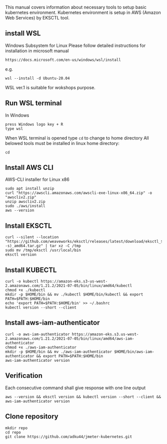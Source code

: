 
This manual covers information about necessary tools to setup basic kubernetes environment.
Kubernetes environment is setup in AWS (Amazon Web Services) by EKSCTL tool.

## install WSL
Windows Subsystem for Linux
Please follow detailed instructions for installation in microsoft manual
```
https://docs.microsoft.com/en-us/windows/wsl/install
```
e.g.
```
wsl --install -d Ubuntu-20.04
```
WSL ver.1 is suitable for wokshops purpose.

## Run WSL terminal
In Windows
```
press Windows logo key + R
type wsl
```
When WSL terminal is opened type `cd` to change to home directory
All belowed tools must be installed in linux home directory:
```
cd
```

## Install AWS CLI
AWS-CLI installer for Linux x86
```
sudo apt install unzip
curl "https://awscli.amazonaws.com/awscli-exe-linux-x86_64.zip" -o "awscliv2.zip"
unzip awscliv2.zip
sudo ./aws/install
aws --version
```

## Install EKSCTL
```
curl --silent --location "https://github.com/weaveworks/eksctl/releases/latest/download/eksctl_$(uname -s)_amd64.tar.gz" | tar xz -C /tmp
sudo mv /tmp/eksctl /usr/local/bin
eksctl version
```

## Install KUBECTL
```
curl -o kubectl https://amazon-eks.s3-us-west-2.amazonaws.com/1.21.2/2021-07-05/bin/linux/amd64/kubectl
chmod +x ./kubectl
mkdir -p $HOME/bin && mv ./kubectl $HOME/bin/kubectl && export PATH=$PATH:$HOME/bin
echo 'export PATH=$PATH:$HOME/bin' >> ~/.bashrc
kubectl version --short --client
```

## Install aws-iam-authenticator
```
curl -o aws-iam-authenticator https://amazon-eks.s3.us-west-2.amazonaws.com/1.21.2/2021-07-05/bin/linux/amd64/aws-iam-authenticator
chmod +x ./aws-iam-authenticator
mkdir -p $HOME/bin && mv ./aws-iam-authenticator $HOME/bin/aws-iam-authenticator && export PATH=$PATH:$HOME/bin
aws-iam-authenticator version
```

## Verification
Each consecutive command shall give response with one line output
```
aws --version && eksctl version && kubectl version --short --client && aws-iam-authenticator version
```

## Clone repository
```
mkdir repo
cd repo
git clone https://github.com/adku44/jmeter-kubernetes.git
```




